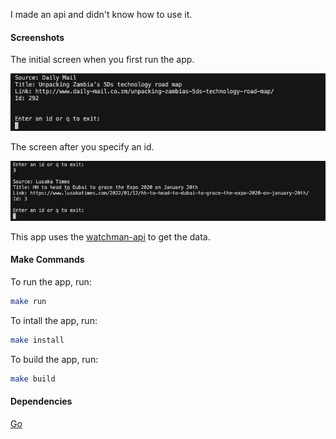 I made an api and didn't know how to use it.

#### Screenshots

The initial screen when you first run the app.

![1](./img/1.png)

The screen after you specify an id.

![2](./img/2.png)

This app uses the [watchman-api](https://watchman-api.herokuapp.com/api/v1/) to get the data.

#### Make Commands

To run the app, run:

```sh
make run
```

To intall the app, run:

```sh
make install
```

To build the app, run:

```sh
make build
```

#### Dependencies

[Go](https://golang.org/doc/install)
